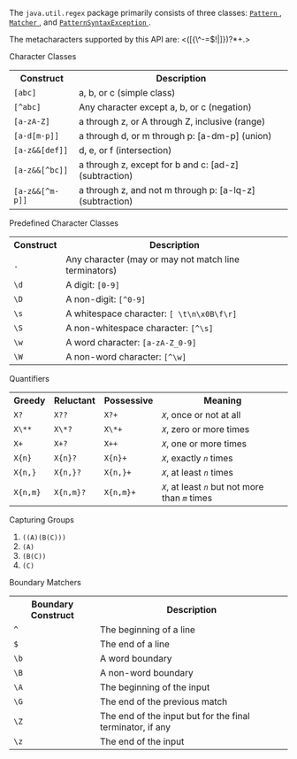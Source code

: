 <html>
  <head>
    <meta name="generator"
    content="HTML Tidy for HTML5 (experimental) for Windows https://github.com/w3c/tidy-html5/tree/c63cc39" />
    <title></title>
  </head>
  <body>
    <p>The 
    <code>java.util.regex</code> package primarily consists of three classes: 
    <a class="APILink" target="_blank" href="https://docs.oracle.com/javase/8/docs/api/java/util/regex/Pattern.html">
      <code>Pattern</code>
    </a> , 
    <a class="APILink" target="_blank" href="https://docs.oracle.com/javase/8/docs/api/java/util/regex/Matcher.html">
      <code>Matcher</code>
    </a> , and 
    <a class="APILink" target="_blank"
    href="https://docs.oracle.com/javase/8/docs/api/java/util/regex/PatternSyntaxException.html">
      <code>PatternSyntaxException</code>
    </a> .</p>
    <p>The metacharacters supported by this API are: &lt;([{\^-=$!|]})?*+.&gt;</p>
    <p>Character Classes</p>
    <table border="0" summary="regular expression constructs for the character classes">
      <tbody>
        <tr>
          <th id="h1">Construct</th>
          <th id="h2">Description</th>
        </tr>
        <tr>
          <td headers="h1">
            <code>[abc]</code>
          </td>
          <td headers="h2">a, b, or c (simple class)</td>
        </tr>
        <tr>
          <td headers="h1">
            <code>[^abc]</code>
          </td>
          <td headers="h2">Any character except a, b, or c (negation)</td>
        </tr>
        <tr>
          <td headers="h1">
            <code>[a-zA-Z]</code>
          </td>
          <td headers="h2">a through z, or A through Z, inclusive (range)</td>
        </tr>
        <tr>
          <td headers="h1">
            <code>[a-d[m-p]]</code>
          </td>
          <td headers="h2">a through d, or m through p: [a-dm-p] (union)</td>
        </tr>
        <tr>
          <td headers="h1">
            <code>[a-z&amp;&amp;[def]]</code>
          </td>
          <td headers="h2">d, e, or f (intersection)</td>
        </tr>
        <tr>
          <td headers="h1">
            <code>[a-z&amp;&amp;[^bc]]</code>
          </td>
          <td headers="h2">a through z, except for b and c: [ad-z] (subtraction)</td>
        </tr>
        <tr>
          <td headers="h1">
            <code>[a-z&amp;&amp;[^m-p]]</code>
          </td>
          <td headers="h2">a through z, and not m through p: [a-lq-z] (subtraction)</td>
        </tr>
      </tbody>
    </table>
    <p>Predefined Character Classes</p>
    <table border="0" summary="Predefined character classes">
      <tbody>
        <tr>
          <th id="h1">Construct</th>
          <th id="h2">Description</th>
        </tr>
        <tr>
          <td headers="h1">
            <code>.</code>
          </td>
          <td headers="h2">Any character (may or may not match line terminators)</td>
        </tr>
        <tr>
          <td headers="h1">
            <code>\d</code>
          </td>
          <td headers="h2">A digit: 
          <code>[0-9]</code></td>
        </tr>
        <tr>
          <td headers="h1">
            <code>\D</code>
          </td>
          <td headers="h2">A non-digit: 
          <code>[^0-9]</code></td>
        </tr>
        <tr>
          <td headers="h1">
            <code>\s</code>
          </td>
          <td headers="h2">A whitespace character: 
          <code>[ \t\n\x0B\f\r]</code></td>
        </tr>
        <tr>
          <td headers="h1">
            <code>\S</code>
          </td>
          <td headers="h2">A non-whitespace character: 
          <code>[^\s]</code></td>
        </tr>
        <tr>
          <td headers="h1">
            <code>\w</code>
          </td>
          <td headers="h2">A word character: 
          <code>[a-zA-Z_0-9]</code></td>
        </tr>
        <tr>
          <td headers="h1">
            <code>\W</code>
          </td>
          <td headers="h2">A non-word character: 
          <code>[^\w]</code></td>
        </tr>
      </tbody>
    </table>
    <p>Quantifiers</p>
    <table border="0" cellspacing="2" cellpadding="0" summary="table of greedy, reluctant, and possessive quantifiers">
      <tbody>
        <tr>
          <th id="h1">Greedy</th>
          <th id="h2">Reluctant</th>
          <th id="h3">Possessive</th>
          <th id="h4">Meaning</th>
        </tr>
        <tr>
          <td headers="h1">
            <code>X?</code>
          </td>
          <td headers="h2">
            <code>X??</code>
          </td>
          <td headers="h3">
            <code>X?+</code>
          </td>
          <td headers="h4">
          <code style="font-style: italic">X</code>, once or not at all</td>
        </tr>
        <tr>
          <td headers="h1">
            <code>X\**</code>
          </td>
          <td headers="h2"> 
            <code>X\*?</code>
          </td>
          <td headers="h3">
            <code>X\*+</code>
          </td>
          <td headers="h4">
          <code style="font-style: italic">X</code>, zero or more times</td>
        </tr>
        <tr> 
          <td headers="h1">
            <code>X+</code>
          </td>
          <td headers="h2">
            <code>X+?</code>
          </td>
          <td headers="h3">
            <code>X++</code>
          </td>
          <td headers="h4">
          <code style="font-style: italic">X</code>, one or more times</td>
        </tr>
        <tr>
          <td headers="h1">
            <code>X{n}</code>
          </td>
          <td headers="h2">
            <code>X{n}?</code>
          </td>
          <td headers="h3">
            <code>X{n}+</code>
          </td>
          <td headers="h4">
          <code style="font-style: italic">X</code>, exactly 
          <i>
            <code>n</code>
          </i> times</td>
        </tr>
        <tr>
          <td headers="h1">
            <code>X{n,}</code>
          </td>
          <td headers="h2">
            <code>X{n,}?</code>
          </td>
          <td headers="h3">
            <code>X{n,}+</code>
          </td>
          <td headers="h4">
          <code style="font-style: italic">X</code>, at least 
          <i>
            <code>n</code>
          </i> times</td>
        </tr>
        <tr>
          <td headers="h1">
            <code>X{n,m}</code>
          </td>
          <td headers="h2">
            <code>X{n,m}?</code>
          </td>
          <td headers="h3">
            <code>X{n,m}+</code>
          </td>
          <td headers="h4">
          <code style="font-style: italic">X</code>, at least 
          <i>
            <code>n</code>
          </i> but not more than 
          <i>
            <code>m</code>
          </i> times</td>
        </tr>
      </tbody>
    </table>
    <p>Capturing Groups</p>
    <ol>
      <li>
        <code>((A)(B(C)))</code>
      </li>
      <li>
        <code>(A)</code>
      </li>
      <li>
        <code>(B(C))</code>
      </li>
      <li>
        <code>(C)</code>
      </li>
    </ol>
    <p>Boundary Matchers</p>
    <table border="0" cellspacing="2" cellpadding="0" summary="a description of all boundary matchers">
      <tbody>
        <tr>
          <th id="h1">Boundary Construct</th>
          <th id="h2">Description</th>
        </tr>
        <tr>
          <td headers="h1">
            <code>^</code>
          </td>
          <td headers="h2">The beginning of a line</td>
        </tr>
        <tr>
          <td headers="h1">
            <code>$</code>
          </td>
          <td headers="h2">The end of a line</td>
        </tr>
        <tr>
          <td headers="h1">
            <code>\b</code>
          </td>
          <td headers="h2">A word boundary</td>
        </tr>
        <tr>
          <td headers="h1">
            <code>\B</code>
          </td>
          <td headers="h2">A non-word boundary</td>
        </tr>
        <tr>
          <td headers="h1">
            <code>\A</code>
          </td>
          <td headers="h2">The beginning of the input</td>
        </tr>
        <tr>
          <td headers="h1">
            <code>\G</code>
          </td>
          <td headers="h2">The end of the previous match</td>
        </tr>
        <tr>
          <td headers="h1">
            <code>\Z</code>
          </td>
          <td headers="h2">The end of the input but for the final terminator, if any</td>
        </tr>
        <tr>
          <td headers="h1">
            <code>\z</code>
          </td>
          <td headers="h2">The end of the input</td>
        </tr>
      </tbody>
    </table>
  </body>
</html>
